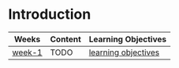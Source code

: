 # Introduction

| Weeks                          | Content                                                        | Learning Objectives                                    |
| ------------------------------ | -------------------------------------------------------------- | ------------------------------------------------------ |
| [week-1](./week-1/lesson.md)   | TODO | [learning objectives](./week-1/learning-objectives.md) |
